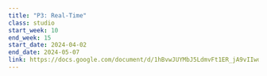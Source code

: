 ```yaml
---
title: "P3: Real-Time"
class: studio
start_week: 10
end_week: 15
start_date: 2024-04-02
end_date: 2024-05-07
link: https://docs.google.com/document/d/1hBvwJUYMbJ5LdmvFt1ER_jA9vIIwdjiEO-sx-32u8vw
---
```


